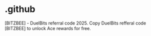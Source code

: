 # .github
[BITZBEE] - DuelBits referral code 2025. Copy DuelBits refferal code [BITZBEE] to unlock Ace rewards for free.
